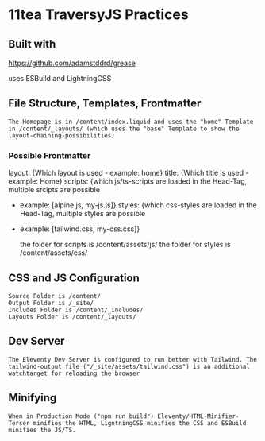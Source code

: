 # 11tea TraversyJS Practices

## Built with 

https://github.com/adamstddrd/grease

uses ESBuild and LightningCSS


## File Structure, Templates, Frontmatter

    The Homepage is in /content/index.liquid and uses the "home" Template in /content/_layouts/ (which uses the "base" Template to show the layout-chaining-possibilities)

### Possible Frontmatter

layout: {Which layout is used - example: home}
title: {Which title is used - example: Home}
scripts: {which js/ts-scripts are loaded in the Head-Tag, multiple srcipts are possible
- example: [alpine.js, my-js.js]}
styles: {which css-styles are loaded in the Head-Tag, multiple styles are possible
- example: [tailwind.css, my-css.css]}


    the folder for scripts is /content/assets/js/
    the folder for styles is /content/assets/css/


## CSS and JS Configuration


    Source Folder is /content/
    Output Folder is /_site/
    Includes Folder is /content/_includes/
    Layouts Folder is /content/_layouts/

## Dev Server

    The Eleventy Dev Server is configured to run better with Tailwind. The tailwind-output file ("/_site/assets/tailwind.css") is an additional watchtarget for reloading the browser

## Minifying

    When in Production Mode ("npm run build") Eleventy/HTML-Minifier-Terser minifies the HTML, LigntningCSS minifies the CSS and ESBuild minifies the JS/TS.


